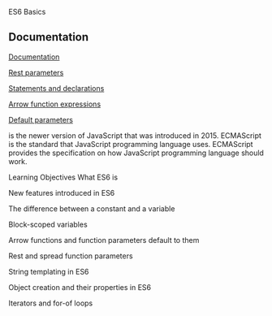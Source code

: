 ES6 Basics
## Documentation

[Documentation](https://https://www.w3schools.com/js/js_es6.asp)

[Rest parameters](https://https://developer.mozilla.org/en-US/docs/Web/JavaScript/Reference/Functions/rest_parameters)

[Statements and declarations](https://https://developer.mozilla.org/en-US/docs/Web/JavaScript/Reference/Statements)

[Arrow function expressions](https://https://developer.mozilla.org/en-US/docs/Web/JavaScript/Reference/Functions/Arrow_functions)

[Default parameters](https://https://developer.mozilla.org/en-US/docs/Web/JavaScript/Reference/Functions/Default_parameters)

is the newer version of JavaScript that was introduced in 2015. ECMAScript is the standard that JavaScript programming language uses. ECMAScript provides the specification on how JavaScript programming language should work.

 Learning Objectives
What ES6 is

New features introduced in ES6

The difference between a constant and a variable

Block-scoped variables

Arrow functions and function parameters default to them

Rest and spread function parameters

String templating in ES6

Object creation and their properties in ES6

Iterators and for-of loops
